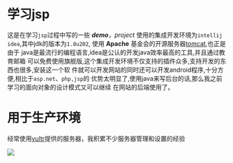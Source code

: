 # 学习jsp

这是在学习` jsp `过程中写的一些 ***demo***，*project* 使用的集成开发环境为` intellij idea `,其中jdk的版本为` 1.8u202 `,
使用 **Apache** 基金会的开源服务器[tomcat](https://tomcat.apache.org),也正是由于
java是最流行的编程语言,idea是公认的开发java效率最高的工具,并且通过教育邮箱
可以免费使用旗舰版,这个集成开发环境不仅支持的插件众多,支持开发的东西也很多,安装这一个软
件就可以开发网站的同时还可以开发android程序,十分方便,相比于` asp.net `、` php,jsp `的
优势太明显了,使用java来写后台的话,那么我之前学习的面向对象的设计模式又可以继续
在网站的后端使用了。

# 用于生产环境

经常使用[vultr](https://www.vultr.com)提供的服务器，我积累不少服务器管理和设置的经验

![](https://ws1.sinaimg.cn/large/005GQrpLgy1g1sz1vqxk9j32uq1qc1kx.jpg)

